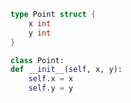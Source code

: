 ```go
type Point struct {
    x int
    y int
}
```
```python
class Point:
def __init__(self, x, y):
    self.x = x
    self.y = y
```
